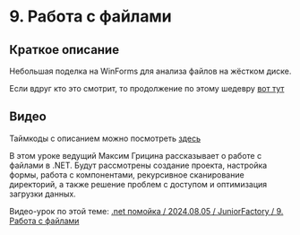 ﻿# 9. Работа с файлами

## Краткое описание

Небольшая поделка на WinForms для анализа файлов на жёстком диске.

Если вдруг кто это смотрит, то продолжение по этому шедевру [вот тут](https://www.youtube.com/watch?v=1bBy3i7XpOU)

## Видео

Таймкоды с описанием можно посмотреть [здесь](video.md)

В этом уроке ведущий Максим Грицина рассказывает о работе с файлами в .NET. 
Будут рассмотрены создание проекта, настройка формы, работа с компонентами, рекурсивное сканирование директорий, 
а также решение проблем с доступом и оптимизация загрузки данных.

Видео-урок по этой теме: [.net помойка / 2024.08.05 / JuniorFactory / 9. Работа с файлами](https://www.youtube.com/watch?v=CURuOxRh_lk)
